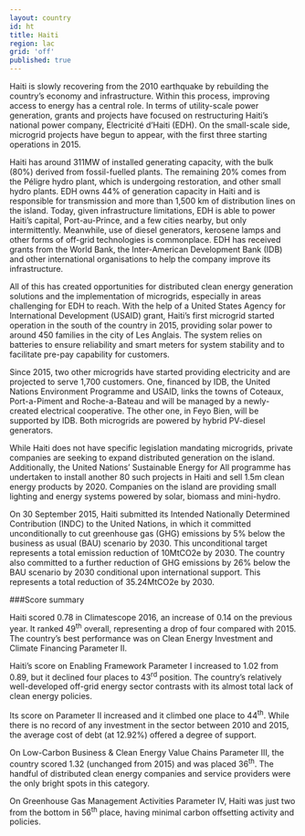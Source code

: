 ```yaml
---
layout: country
id: ht
title: Haiti
region: lac
grid: 'off'
published: true
---
```


Haiti is slowly recovering from the 2010 earthquake by rebuilding the country’s economy and infrastructure. Within this process, improving access to energy has a central role. In terms of utility-scale power generation, grants and projects have focused on restructuring Haiti’s national power company, Electricité d’Haiti (EDH). On the small-scale side, microgrid projects have begun to appear, with the first three starting operations in 2015.

Haiti has around 311MW of installed generating capacity, with the bulk (80%) derived from fossil-fuelled plants. The remaining 20% comes from the Péligre hydro plant, which is undergoing restoration, and other small hydro plants. EDH owns 44% of generation capacity in Haiti and is responsible for transmission and more than 1,500 km of distribution lines on the island. Today, given infrastructure limitations, EDH is able to power Haiti’s capital, Port-au-Prince, and a few cities nearby, but only intermittently. Meanwhile, use of diesel generators, kerosene lamps and other forms of off-grid technologies is commonplace. EDH has received grants from the World Bank, the Inter-American Development Bank (IDB) and other international organisations to help the company improve its infrastructure.

All of this has created opportunities for distributed clean energy generation solutions and the implementation of microgrids, especially in areas challenging for EDH to reach. With the help of a United States Agency for International Development (USAID) grant, Haiti’s first microgrid started operation in the south of the country in 2015, providing solar power to around 450 families in the city of Les Anglais. The system relies on batteries to ensure reliability and smart meters for system stability and to facilitate pre-pay capability for customers.

Since 2015, two other microgrids have started providing electricity and are projected to serve 1,700 customers. One, financed by IDB, the United Nations Environment Programme and USAID, links the towns of Coteaux, Port-a-Piment and Roche-a-Bateau and will be managed by a newly-created electrical cooperative. The other one, in Feyo Bien, will be supported by IDB. Both microgrids are powered by hybrid PV-diesel generators.

While Haiti does not have specific legislation mandating microgrids, private companies are seeking to expand distributed generation on the island. Additionally, the United Nations’ Sustainable Energy for All programme has undertaken to install another 80 such projects in Haiti and sell 1.5m clean energy products by 2020. Companies on the island are providing small lighting and energy systems powered by solar, biomass and mini-hydro.

On 30 September 2015, Haiti submitted its Intended Nationally Determined Contribution (INDC) to the United Nations, in which it committed unconditionally to cut greenhouse gas (GHG) emissions by 5% below the business as usual (BAU) scenario by 2030. This unconditional target represents a total emission reduction of 10MtCO2e by 2030. The country also committed to a further reduction of GHG emissions by 26% below the BAU scenario by 2030 conditional upon international support. This represents a total reduction of 35.24MtCO2e by 2030.


###Score summary 

Haiti scored 0.78 in Climatescope 2016, an increase of 0.14 on the previous year. It ranked 49<sup>th</sup> overall, representing a drop of four compared with 2015. The country’s best performance was on Clean Energy Investment and Climate Financing Parameter II.

Haiti’s score on Enabling Framework Parameter I increased to 1.02 from 0.89, but it declined four places to 43<sup>rd</sup> position. The country’s relatively well-developed off-grid energy sector  contrasts with its almost total lack of clean energy policies.

Its score on Parameter II increased and it climbed one place to 44<sup>th</sup>. While there is no record of any investment in the sector between 2010 and 2015, the average cost of debt (at 12.92%) offered a degree of support.

On Low-Carbon Business & Clean Energy Value Chains Parameter III, the country scored 1.32 (unchanged from 2015) and was placed 36<sup>th</sup>. The handful of distributed clean energy companies and service providers were the only bright spots in this category.

On Greenhouse Gas Management Activities Parameter IV, Haiti was just two from the bottom in 56<sup>th</sup> place, having minimal carbon offsetting activity and policies.
